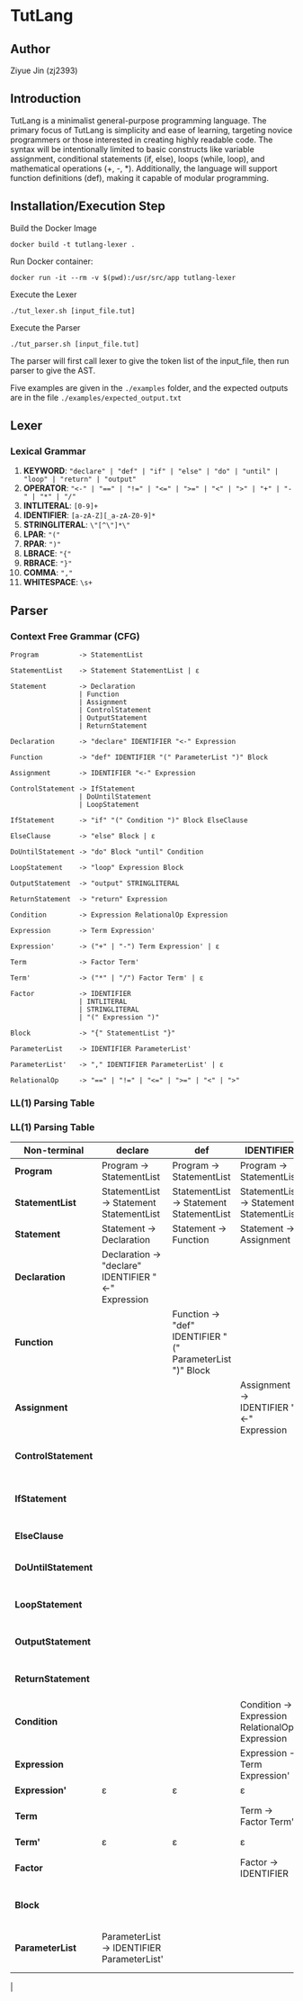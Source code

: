 # TutLang

## Author
Ziyue Jin (zj2393)

## Introduction
TutLang is a minimalist general-purpose programming language. The primary focus of TutLang is
simplicity and ease of learning, targeting novice programmers or those interested in creating highly
readable code. The syntax will be intentionally limited to basic constructs like variable assignment,
conditional statements (if, else), loops (while, loop), and mathematical operations (+, -, *). Additionally,
the language will support function definitions (def), making it capable of modular programming.




## Installation/Execution Step

Build the Docker Image

```docker build -t tutlang-lexer .```

Run Docker container:

```docker run -it --rm -v $(pwd):/usr/src/app tutlang-lexer```

Execute the Lexer

```./tut_lexer.sh [input_file.tut]```

Execute the Parser

```./tut_parser.sh [input_file.tut]```

The parser will first call lexer to give the token list of the input_file, then run parser to give the AST.

Five examples are given in the `./examples` folder, and the expected outputs are in the file `./examples/expected_output.txt`

## Lexer

### Lexical Grammar
1. **KEYWORD**: `"declare" | "def" | "if" | "else" | "do" | "until" | "loop" | "return" | "output"`
2. **OPERATOR**: `"<-" | "==" | "!=" | "<=" | ">=" | "<" | ">" | "+" | "-" | "*" | "/"`
3. **INTLITERAL**: `[0-9]+`
4. **IDENTIFIER**: `[a-zA-Z][_a-zA-Z0-9]*`
5. **STRINGLITERAL**: `\"[^\"]*\"`
6. **LPAR**: `"("`
7. **RPAR**: `")"`
8. **LBRACE**: `"{"`
9. **RBRACE**: `"}"`
10. **COMMA**: `","`
11. **WHITESPACE**: `\s+`

## Parser

### Context Free Grammar (CFG)
```
Program          -> StatementList

StatementList    -> Statement StatementList | ε

Statement        -> Declaration 
                 | Function 
                 | Assignment 
                 | ControlStatement 
                 | OutputStatement 
                 | ReturnStatement

Declaration      -> "declare" IDENTIFIER "<-" Expression

Function         -> "def" IDENTIFIER "(" ParameterList ")" Block

Assignment       -> IDENTIFIER "<-" Expression

ControlStatement -> IfStatement 
                 | DoUntilStatement 
                 | LoopStatement

IfStatement      -> "if" "(" Condition ")" Block ElseClause

ElseClause       -> "else" Block | ε

DoUntilStatement -> "do" Block "until" Condition

LoopStatement    -> "loop" Expression Block

OutputStatement  -> "output" STRINGLITERAL

ReturnStatement  -> "return" Expression

Condition        -> Expression RelationalOp Expression

Expression       -> Term Expression'

Expression'      -> ("+" | "-") Term Expression' | ε

Term             -> Factor Term'

Term'            -> ("*" | "/") Factor Term' | ε

Factor           -> IDENTIFIER 
                 | INTLITERAL 
                 | STRINGLITERAL 
                 | "(" Expression ")"

Block            -> "{" StatementList "}"

ParameterList    -> IDENTIFIER ParameterList'

ParameterList'   -> "," IDENTIFIER ParameterList' | ε

RelationalOp     -> "==" | "!=" | "<=" | ">=" | "<" | ">"
```

### LL(1) Parsing Table

### LL(1) Parsing Table

| Non-terminal      | declare                    | def                        | IDENTIFIER                | if                             | do                             | loop                           | output                         | return                         | `{`                            | `(`                            | INTLITERAL                    | STRINGLITERAL                  | `,`                           | `)`                           | `}`                           | ε           |
|-------------------|----------------------------|----------------------------|---------------------------|--------------------------------|--------------------------------|--------------------------------|--------------------------------|--------------------------------|--------------------------------|--------------------------------|--------------------------------|--------------------------------|--------------------------------|--------------------------------|--------------------------------|-------------|
| **Program**       | Program → StatementList    | Program → StatementList    | Program → StatementList   | Program → StatementList        | Program → StatementList        | Program → StatementList        | Program → StatementList        | Program → StatementList        | Program → StatementList        |                                  | Program → StatementList        |                                  |                                  |                                  |                                  | ε           |
| **StatementList** | StatementList → Statement StatementList | StatementList → Statement StatementList | StatementList → Statement StatementList | StatementList → Statement StatementList | StatementList → Statement StatementList | StatementList → Statement StatementList | StatementList → Statement StatementList | StatementList → Statement StatementList | ε              |                | StatementList → Statement StatementList |               |        |        | ε      | ε           |
| **Statement**     | Statement → Declaration    | Statement → Function       | Statement → Assignment    | Statement → ControlStatement   | Statement → ControlStatement   | Statement → ControlStatement   | Statement → OutputStatement    | Statement → ReturnStatement    |                                |                                |                                |                                |                                |                                |                                |             |
| **Declaration**   | Declaration → "declare" IDENTIFIER "<-" Expression |                            |                               |                                |                                |                                |                                |                                |                                |                                |                                |                                |                                |                                |                                |             |
| **Function**      |                            | Function → "def" IDENTIFIER "(" ParameterList ")" Block |                               |                                |                                |                                |                                |                                |                                |                                |                                |                                |                                |                                |                                |             |
| **Assignment**    |                            |                            | Assignment → IDENTIFIER "<-" Expression |                                |                                |                                |                                |                                |                                |                                |                                |                                |                                |                                |                                |             |
| **ControlStatement** |                          |                            |                               | ControlStatement → IfStatement | ControlStatement → DoUntilStatement | ControlStatement → LoopStatement |                                |                                |                                |                                |                                |                                |                                |                                |                                |             |
| **IfStatement**   |                            |                            |                               | IfStatement → "if" "(" Condition ")" Block ElseClause |                                |                                |                                |                                |                                |                                |                                |                                |                                |                                |                                |             |
| **ElseClause**    |                            |                            |                               |                                |                                |                                |                                |                                | ElseClause → "else" Block      |                                |                                |                                |                                | ε           | ε           | ε           |
| **DoUntilStatement** |                         |                            |                               |                                | DoUntilStatement → "do" Block "until" Condition |                                |                                |                                |                                |                                |                                |                                |                                |                                |                                |             |
| **LoopStatement** |                            |                            |                               |                                |                                | LoopStatement → "loop" Expression Block |                                |                                |                                |                                |                                |                                |                                |                                |                                |             |
| **OutputStatement** |                         |                            |                               |                                |                                |                                | OutputStatement → "output" STRINGLITERAL |                                |                                |                                |                                |                                |                                |                                |                                |             |
| **ReturnStatement** |                         |                            |                               |                                |                                |                                |                                | ReturnStatement → "return" Expression |                                |                                |                                |                                |                                |                                |                                |             |
| **Condition**     |                            |                            | Condition → Expression RelationalOp Expression |                                |                                |                                |                                |                                |                                | Condition → Expression RelationalOp Expression | Condition → Expression RelationalOp Expression | Condition → Expression RelationalOp Expression |                                |                                |                                |             |
| **Expression**    |                            |                            | Expression → Term Expression' |                                |                                |                                |                                |                                |                                | Expression → Term Expression' | Expression → Term Expression' | Expression → Term Expression' |                                |                                |                                |             |
| **Expression'**   | ε                          | ε                          | ε                           | ε                              | ε                              | ε                              | ε                              | ε                              | ε                              |                                | ε                              | ε                              |                                | ε                              | ε                              | ε           |
| **Term**          |                            |                            | Term → Factor Term'         |                                |                                |                                |                                |                                |                                | Term → Factor Term'            | Term → Factor Term'            | Term → Factor Term'            |                                |                                |                                |             |
| **Term'**         | ε                          | ε                          | ε                           | ε                              | ε                              | ε                              | ε                              | ε                              | ε                              |                                | ε                              | ε                              |                                | ε                              | ε                              | ε           |
| **Factor**        |                            |                            | Factor → IDENTIFIER         |                                |                                |                                |                                |                                |                                | Factor → "(" Expression ")"    | Factor → INTLITERAL            | Factor → STRINGLITERAL         |                                |                                |                                |             |
| **Block**         |                            |                            |                               |                                |                                |                                |                                |                                | Block → "{" StatementList "}"  |                                |                                |                                |                                |                                |                                |             |
| **ParameterList** | ParameterList → IDENTIFIER ParameterList' |                            |                               |                                |                                |                                |                                |                                |                                |                                |                                |                                | ParameterList → "," IDENTIFIER ParameterList' | ε           |             |             |
| 